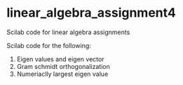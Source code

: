 # linear_algebra_assignment4
Scilab code for linear algebra assignments

Scilab code for the following:

1. Eigen values and eigen vector
2. Gram schmidt orthogonalization
3. Numeriaclly largest eigen value
